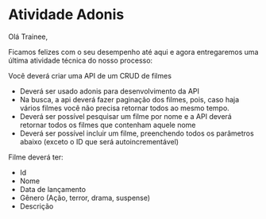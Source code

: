# Atividade Adonis

Olá Trainee,

Ficamos felizes com o seu desempenho até aqui e agora entregaremos uma última atividade técnica do nosso processo:

Você deverá criar uma API de um CRUD de filmes

- Deverá ser usado adonis para desenvolvimento da API
- Na busca, a api deverá fazer paginação dos filmes, pois, caso haja vários filmes você não precisa retornar todos ao mesmo tempo.
- Deverá ser possível pesquisar um filme por nome e a API deverá retornar todos os filmes que contenham aquele nome
- Deverá ser possível incluir um filme, preenchendo todos os parâmetros abaixo (exceto o ID que será autoincrementável)

Filme deverá ter:

- Id
- Nome
- Data de lançamento
- Gênero (Ação, terror, drama, suspense)
- Descrição
